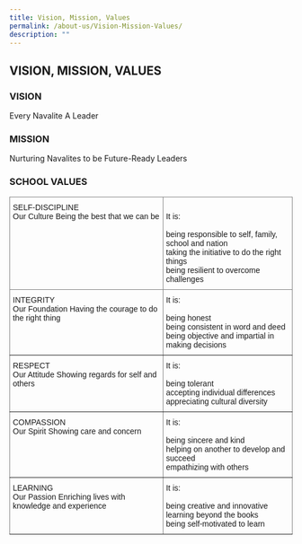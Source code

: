 ```yaml
---
title: Vision, Mission, Values
permalink: /about-us/Vision-Mission-Values/
description: ""
---
```

## VISION, MISSION, VALUES


### VISION

Every Navalite A Leader  
  

### MISSION

Nurturing Navalites to be Future-Ready Leaders  
  

### SCHOOL VALUES

<style type="text/css">
.tg  {border-collapse:collapse;border-spacing:0;}
.tg td{border-color:black;border-style:solid;border-width:1px;font-family:Arial, sans-serif;font-size:14px;
  overflow:hidden;padding:10px 5px;word-break:normal;}
.tg th{border-color:black;border-style:solid;border-width:1px;font-family:Arial, sans-serif;font-size:14px;
  font-weight:normal;overflow:hidden;padding:10px 5px;word-break:normal;}
.tg .tg-0pky{border-color:inherit;text-align:left;vertical-align:top}
</style>
<table class="tg">
<thead>
  <tr>
    <th class="tg-0pky">SELF-DISCIPLINE<br>Our Culture Being the best that we can be </th>
    <th class="tg-0pky"><br>It is: <br><br>being responsible to self, family, school and nation<br>taking the initiative to do the right things<br>being resilient to overcome challenges</th>
  </tr>
</thead>
<tbody>
  <tr>
    <td class="tg-0pky">INTEGRITY<br>Our Foundation Having the courage to do the right thing </td>
    <td class="tg-0pky">It is: <br><br>being honest<br>being consistent in word and deed<br>being objective and impartial in making decisions</td>
  </tr>
  <tr>
    <td class="tg-0pky">RESPECT<br>Our Attitude Showing regards for self and others </td>
    <td class="tg-0pky">It is: <br><br>being tolerant<br>accepting individual differences<br>appreciating cultural diversity</td>
  </tr>
  <tr>
    <td class="tg-0pky">COMPASSION<br>Our Spirit Showing care and concern </td>
    <td class="tg-0pky">It is: <br><br>being sincere and kind<br>helping on another to develop and succeed<br>empathizing with others</td>
  </tr>
  <tr>
    <td class="tg-0pky">LEARNING<br>Our Passion Enriching lives with knowledge and experience </td>
    <td class="tg-0pky">It is: <br><br>being creative and innovative<br>learning beyond the books<br>being self-motivated to learn</td>
  </tr>
</tbody>
</table>